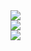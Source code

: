 <div>
  <img src="https://img.shields.io/badge/hello-hello-red">
</div>
<div>
  <img src="https://github-readme-stats.vercel.app/api?username=AnByoungHyun&show_icons=true&theme=onedark">
</div>
<div>
  <img src="https://github-readme-stats.vercel.app/api/top-langs/?username=AnByoungHyun">
</div>
